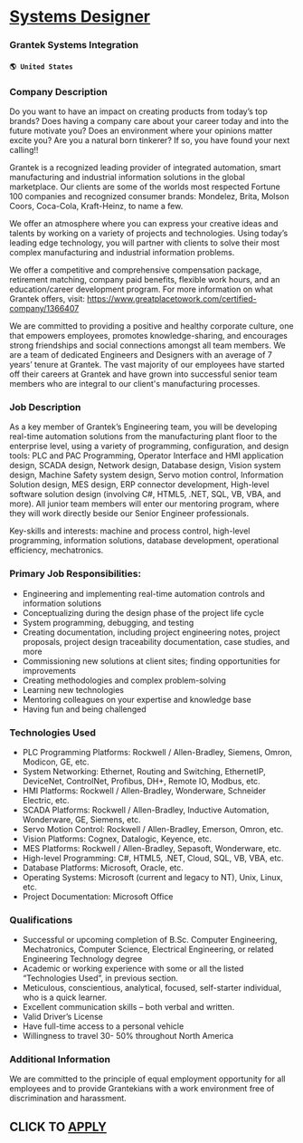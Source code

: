 # [Systems Designer](https://www.remotewlb.com/apply/systems-designer)  
### Grantek Systems Integration  
#### `🌎 United States`  

### Company Description

Do you want to have an impact on creating products from today’s top brands? Does having a company care about your career today and into the future motivate you? Does an environment where your opinions matter excite you? Are you a natural born tinkerer? If so, you have found your next calling!!

Grantek is a recognized leading provider of integrated automation, smart manufacturing and industrial information solutions in the global marketplace. Our clients are some of the worlds most respected Fortune 100 companies and recognized consumer brands: Mondelez, Brita, Molson Coors, Coca-Cola, Kraft-Heinz, to name a few.

We offer an atmosphere where you can express your creative ideas and talents by working on a variety of projects and technologies. Using today’s leading edge technology, you will partner with clients to solve their most complex manufacturing and industrial information problems.

We offer a competitive and comprehensive compensation package, retirement matching, company paid benefits, flexible work hours, and an education/career development program. For more information on what Grantek offers, visit: https://www.greatplacetowork.com/certified-company/1366407

We are committed to providing a positive and healthy corporate culture, one that empowers employees, promotes knowledge-sharing, and encourages strong friendships and social connections amongst all team members. We are a team of dedicated Engineers and Designers with an average of 7 years’ tenure at Grantek. The vast majority of our employees have started off their careers at Grantek and have grown into successful senior team members who are integral to our client's manufacturing processes.

### Job Description

As a key member of Grantek’s Engineering team, you will be developing real-time automation solutions from the manufacturing plant floor to the enterprise level, using a variety of programming, configuration, and design tools: PLC and PAC Programming, Operator Interface and HMI application design, SCADA design, Network design, Database design, Vision system design, Machine Safety system design, Servo motion control, Information Solution design, MES design, ERP connector development, High-level software solution design (involving C#, HTML5, .NET, SQL, VB, VBA, and more). All junior team members will enter our mentoring program, where they will work directly beside our Senior Engineer professionals.

Key-skills and interests: machine and process control, high-level programming, information solutions, database development, operational efficiency, mechatronics.

### Primary Job Responsibilities:

  * Engineering and implementing real-time automation controls and information solutions
  * Conceptualizing during the design phase of the project life cycle
  * System programming, debugging, and testing
  * Creating documentation, including project engineering notes, project proposals, project design traceability documentation, case studies, and more
  * Commissioning new solutions at client sites; finding opportunities for improvements
  * Creating methodologies and complex problem-solving
  * Learning new technologies
  * Mentoring colleagues on your expertise and knowledge base
  * Having fun and being challenged

### Technologies Used

  * PLC Programming Platforms: Rockwell / Allen-Bradley, Siemens, Omron, Modicon, GE, etc.
  * System Networking: Ethernet, Routing and Switching, EthernetIP, DeviceNet, ControlNet, Profibus, DH+, Remote IO, Modbus, etc.
  * HMI Platforms: Rockwell / Allen-Bradley, Wonderware, Schneider Electric, etc.
  * SCADA Platforms: Rockwell / Allen-Bradley, Inductive Automation, Wonderware, GE, Siemens, etc.
  * Servo Motion Control: Rockwell / Allen-Bradley, Emerson, Omron, etc.
  * Vision Platforms: Cognex, Datalogic, Keyence, etc.
  * MES Platforms: Rockwell / Allen-Bradley, Sepasoft, Wonderware, etc.
  * High-level Programming: C#, HTML5, .NET, Cloud, SQL, VB, VBA, etc.
  * Database Platforms: Microsoft, Oracle, etc.
  * Operating Systems: Microsoft (current and legacy to NT), Unix, Linux, etc.
  * Project Documentation: Microsoft Office

### Qualifications

  * Successful or upcoming completion of B.Sc. Computer Engineering, Mechatronics, Computer Science, Electrical Engineering, or related Engineering Technology degree
  * Academic or working experience with some or all the listed “Technologies Used”, in previous section.
  * Meticulous, conscientious, analytical, focused, self-starter individual, who is a quick learner.
  * Excellent communication skills – both verbal and written.
  * Valid Driver’s License
  * Have full-time access to a personal vehicle
  * Willingness to travel 30- 50% throughout North America

### Additional Information

We are committed to the principle of equal employment opportunity for all employees and to provide Grantekians with a work environment free of discrimination and harassment.

  
## CLICK TO [APPLY](https://www.remotewlb.com/apply/systems-designer)

